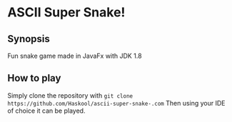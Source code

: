 # ASCII Super Snake!

## Synopsis
Fun snake game made in JavaFx with JDK 1.8

## How to play
Simply clone the repository with `git clone https://github.com/Haskool/ascii-super-snake-.com`
Then using your IDE of choice it can be played.
